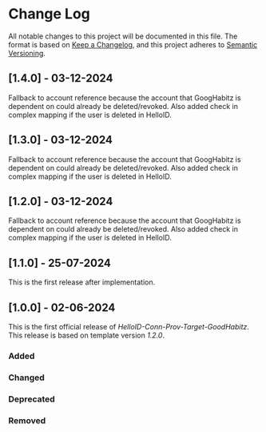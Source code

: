 # Change Log

All notable changes to this project will be documented in this file. The format is based on [Keep a Changelog](https://keepachangelog.com), and this project adheres to [Semantic Versioning](https://semver.org).

## [1.4.0] - 03-12-2024

Fallback to account reference because the account that GoogHabitz is dependent on could already be deleted/revoked. Also added check in complex mapping if the user is deleted in HelloID.

## [1.3.0] - 03-12-2024

Fallback to account reference because the account that GoogHabitz is dependent on could already be deleted/revoked. Also added check in complex mapping if the user is deleted in HelloID.

## [1.2.0] - 03-12-2024

Fallback to account reference because the account that GoogHabitz is dependent on could already be deleted/revoked. Also added check in complex mapping if the user is deleted in HelloID.

## [1.1.0] - 25-07-2024

This is the first release after implementation.

## [1.0.0] - 02-06-2024

This is the first official release of _HelloID-Conn-Prov-Target-GoodHabitz_. This release is based on template version _1.2.0_.

### Added

### Changed

### Deprecated

### Removed
